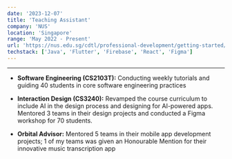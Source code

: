 ```yaml
---
date: '2023-12-07'
title: 'Teaching Assistant'
company: 'NUS'
location: 'Singapore'
range: 'May 2022 - Present'
url: 'https://nus.edu.sg/cdtl/professional-development/getting-started/teaching-assistants%27-programme-(tap)'
techstack: ['Java', 'Flutter', 'Firebase', 'React', 'Figma']
---
```


---

- **Software Engineering (CS2103T):** Conducting weekly tutorials and guiding 40 students in core software engineering practices

- **Interaction Design (CS3240):** Revamped the course curriculum to include AI in the design process and designing for AI-powered apps. <br> Mentored 3 teams in their design projects and conducted a Figma workshop for 70 students.

- **Orbital Advisor:** Mentored 5 teams in their mobile app development projects; 1 of my teams was given an Honourable Mention for their innovative music transcription app

